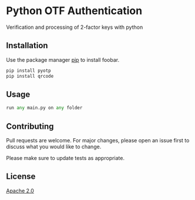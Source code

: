 # Python OTF Authentication

Verification and processing of 2-factor keys with python

## Installation

Use the package manager [pip](https://pip.pypa.io/en/stable/) to install foobar.

```bash
pip install pyotp
pip install qrcode
```

## Usage

```python
run any main.py on any folder
```

## Contributing

Pull requests are welcome. For major changes, please open an issue first
to discuss what you would like to change.

Please make sure to update tests as appropriate.

## License

[Apache 2.0](https://www.apache.org/licenses/LICENSE-2.0)
